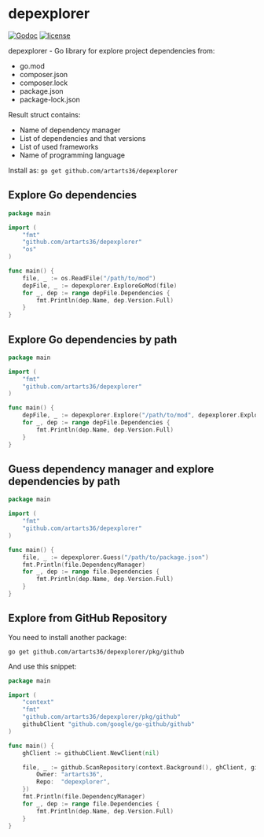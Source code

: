 # depexplorer

[![Godoc](http://img.shields.io/badge/godoc-reference-blue.svg?style=flat)](https://godoc.org/github.com/artarts36/depexplorer) [![license](http://img.shields.io/badge/license-MIT-red.svg?style=flat)](https://raw.githubusercontent.com/artarts36/depexplorer/master/LICENSE)

depexplorer - Go library for explore project dependencies from:
- go.mod
- composer.json
- composer.lock
- package.json
- package-lock.json

Result struct contains:
- Name of dependency manager
- List of dependencies and that versions
- List of used frameworks
- Name of programming language

Install as: `go get github.com/artarts36/depexplorer`

## Explore Go dependencies

```go
package main

import (
	"fmt"
	"github.com/artarts36/depexplorer"
	"os"
)

func main() {
	file, _ := os.ReadFile("/path/to/mod")
	depFile, _ := depexplorer.ExploreGoMod(file)
	for _, dep := range depFile.Dependencies {
		fmt.Println(dep.Name, dep.Version.Full)
	}
}
```

## Explore Go dependencies by path

```go
package main

import (
	"fmt"
	"github.com/artarts36/depexplorer"
)

func main() {
	depFile, _ := depexplorer.Explore("/path/to/mod", depexplorer.ExploreGoMod)
	for _, dep := range depFile.Dependencies {
		fmt.Println(dep.Name, dep.Version.Full)
	}
}
```

## Guess dependency manager and explore dependencies by path

```go
package main

import (
	"fmt"
	"github.com/artarts36/depexplorer"
)

func main() {
	file, _ := depexplorer.Guess("/path/to/package.json")
	fmt.Println(file.DependencyManager)
	for _, dep := range file.Dependencies {
		fmt.Println(dep.Name, dep.Version.Full)
	}
}
```

## Explore from GitHub Repository

You need to install another package:
```
go get github.com/artarts36/depexplorer/pkg/github
```

And use this snippet:

```go
package main

import (
	"context"
	"fmt"
	"github.com/artarts36/depexplorer/pkg/github"
	githubClient "github.com/google/go-github/github"
)

func main() {
	ghClient := githubClient.NewClient(nil)

	file, _ := github.ScanRepository(context.Background(), ghClient, github.Repository{
		Owner: "artarts36",
		Repo:  "depexplorer",
	})
	fmt.Println(file.DependencyManager)
	for _, dep := range file.Dependencies {
		fmt.Println(dep.Name, dep.Version.Full)
	}
}
```
